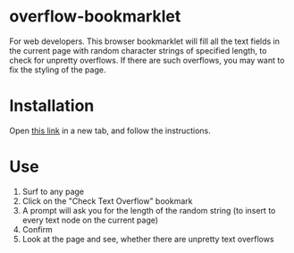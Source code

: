# overflow-bookmarklet
For web developers. This browser bookmarklet will fill all the text fields in the current page with random character strings of specified length, to check for unpretty overflows. If there are such overflows, you may want to fix the styling of the page.

# Installation
Open [this link](https://ramtob.000webhostapp.com/install-bookmarklet.html) in a new tab, and follow the instructions.

# Use
1. Surf to any page
2. Click on the "Check Text Overflow" bookmark
3. A prompt will ask you for the length of the random string (to insert to every text node on the current page)
4. Confirm
5. Look at the page and see, whether there are unpretty text overflows
